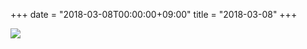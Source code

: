 +++
date = "2018-03-08T00:00:00+09:00"
title = "2018-03-08"
+++

<img class="img-fluid" src="/2018-03-08.jpg" />
